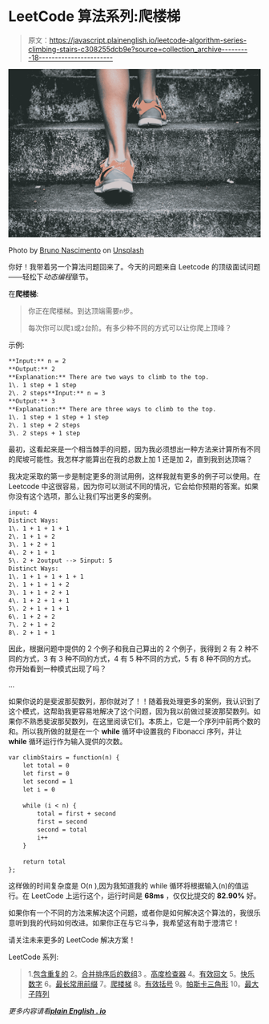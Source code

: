 # LeetCode 算法系列:爬楼梯

> 原文：<https://javascript.plainenglish.io/leetcode-algorithm-series-climbing-stairs-c308255dcb9e?source=collection_archive---------18----------------------->

![](img/046a092047904970ee07a9274fba76cb.png)

Photo by [Bruno Nascimento](https://unsplash.com/@bruno_nascimento?utm_source=unsplash&utm_medium=referral&utm_content=creditCopyText) on [Unsplash](https://unsplash.com/s/photos/stairs?utm_source=unsplash&utm_medium=referral&utm_content=creditCopyText)

你好！我带着另一个算法问题回来了。今天的问题来自 Leetcode 的顶级面试问题——轻松下*动态编程*章节。

在**爬楼梯**:

> 你正在爬楼梯。到达顶端需要`n`步。
> 
> 每次你可以爬`1`或`2`台阶。有多少种不同的方式可以让你爬上顶峰？

示例:

```
**Input:** n = 2
**Output:** 2
**Explanation:** There are two ways to climb to the top.
1\. 1 step + 1 step
2\. 2 steps**Input:** n = 3
**Output:** 3
**Explanation:** There are three ways to climb to the top.
1\. 1 step + 1 step + 1 step
2\. 1 step + 2 steps
3\. 2 steps + 1 step
```

最初，这看起来是一个相当棘手的问题，因为我必须想出一种方法来计算所有不同的爬坡可能性。我怎样才能算出在我的总数上加 1 还是加 2，直到我到达顶端？

我决定采取的第一步是制定更多的测试用例，这样我就有更多的例子可以使用。在 Leetcode 中这很容易，因为你可以测试不同的情况，它会给你预期的答案。如果你没有这个选项，那么让我们写出更多的案例。

```
input: 4
Distinct Ways:
1\. 1 + 1 + 1 + 1
2\. 1 + 1 + 2
3\. 1 + 2 + 1
4\. 2 + 1 + 1
5\. 2 + 2output --> 5input: 5
Distinct Ways:
1\. 1 + 1 + 1 + 1 + 1
2\. 1 + 1 + 1 + 2
3\. 1 + 1 + 2 + 1
4\. 1 + 2 + 1 + 1
5\. 2 + 1 + 1 + 1
6\. 1 + 2 + 2
7\. 2 + 1 + 2
8\. 2 + 1 + 1
```

因此，根据问题中提供的 2 个例子和我自己算出的 2 个例子，我得到 2 有 2 种不同的方式，3 有 3 种不同的方式，4 有 5 种不同的方式，5 有 8 种不同的方式。你开始看到一种模式出现了吗？

…

如果你说的是斐波那契数列，那你就对了！！随着我处理更多的案例，我认识到了这个模式，这帮助我更容易地解决了这个问题，因为我以前做过斐波那契数列。如果你不熟悉斐波那契数列，在这里阅读它们。本质上，它是一个序列中前两个数的和。所以我所做的就是在一个 **while** 循环中设置我的 Fibonacci 序列，并让 **while** 循环运行作为输入提供的次数。

```
var climbStairs = function(n) {
    let total = 0
    let first = 0
    let second = 1
    let i = 0

    while (i < n) {
        total = first + second
        first = second
        second = total
        i++
    }

    return total
};
```

这样做的时间复杂度是 O(n ),因为我知道我的 while 循环将根据输入(n)的值运行。在 LeetCode 上运行这个，运行时间是 **68ms** ，仅仅比提交的 **82.90%** 好。

如果你有一个不同的方法来解决这个问题，或者你是如何解决这个算法的，我很乐意听到我的代码如何改进。如果你正在与它斗争，我希望这有助于澄清它！

请关注未来更多的 LeetCode 解决方案！

LeetCode 系列:

> 1.[包含重复的](/leetcodes-series-contains-duplicate-644f3f8a3291)
> 2。[合并排序后的数组](https://kdshah6593.medium.com/leetcode-algorithm-series-merge-sorted-array-3ec101aa3cca)3
> 。[高度检查器](https://kdshah6593.medium.com/leetcode-algorithm-series-height-checker-2cb703879529)
> 4。[有效回文](https://kdshah6593.medium.com/leetcode-algorithm-series-valid-palindrome-3cd94c4b00cc)
> 5。[快乐数字](https://kdshah6593.medium.com/leetcode-algorithm-series-happy-number-1bdea90dde7)
> 6。[最长常用前缀](https://kdshah6593.medium.com/leetcode-algorithm-series-longest-common-prefix-fc40ba439ed7)
> 7。[爬楼梯](https://kdshah6593.medium.com/leetcode-algorithm-series-climbing-stairs-c308255dcb9e)
> 8。[有效括号](https://kdshah6593.medium.com/leetcode-algorithm-series-valid-parentheses-3a379f9dceb7)
> 9。[帕斯卡三角形](https://kdshah6593.medium.com/leetcode-algorithm-series-pascals-triangle-253856454598)
> 10。[最大子阵列](https://kdshah6593.medium.com/leetcode-algorithm-series-maximum-subarray-776252f61ea0)

*更多内容请看*[***plain English . io***](http://plainenglish.io)